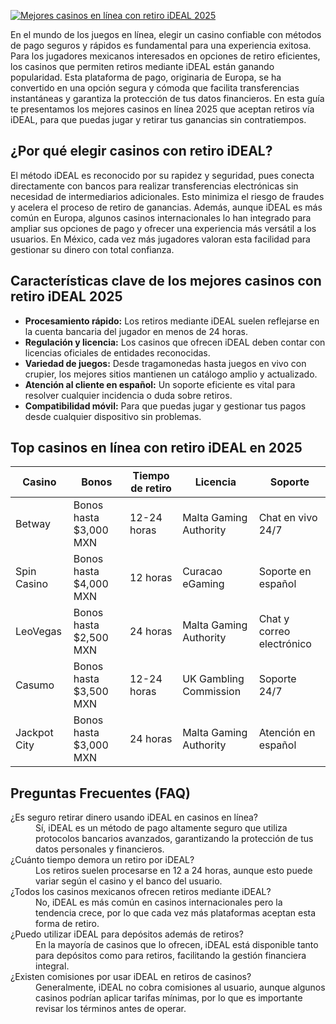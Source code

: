 [![Mejores casinos en línea con retiro iDEAL 2025](https://123-caf.pages.dev/gitsignup.png)](https://vrmoo.ru/Bt82HjjY)

<p>En el mundo de los juegos en línea, elegir un casino confiable con métodos de pago seguros y rápidos es fundamental para una experiencia exitosa. Para los jugadores mexicanos interesados en opciones de retiro eficientes, los casinos que permiten retiros mediante iDEAL están ganando popularidad. Esta plataforma de pago, originaria de Europa, se ha convertido en una opción segura y cómoda que facilita transferencias instantáneas y garantiza la protección de tus datos financieros. En esta guía te presentamos los mejores casinos en línea 2025 que aceptan retiros vía iDEAL, para que puedas jugar y retirar tus ganancias sin contratiempos.</p>  <h2>¿Por qué elegir casinos con retiro iDEAL?</h2> <p>El método iDEAL es reconocido por su rapidez y seguridad, pues conecta directamente con bancos para realizar transferencias electrónicas sin necesidad de intermediarios adicionales. Esto minimiza el riesgo de fraudes y acelera el proceso de retiro de ganancias. Además, aunque iDEAL es más común en Europa, algunos casinos internacionales lo han integrado para ampliar sus opciones de pago y ofrecer una experiencia más versátil a los usuarios. En México, cada vez más jugadores valoran esta facilidad para gestionar su dinero con total confianza.</p>  <h2>Características clave de los mejores casinos con retiro iDEAL 2025</h2> <ul> <li><strong>Procesamiento rápido:</strong> Los retiros mediante iDEAL suelen reflejarse en la cuenta bancaria del jugador en menos de 24 horas.</li> <li><strong>Regulación y licencia:</strong> Los casinos que ofrecen iDEAL deben contar con licencias oficiales de entidades reconocidas.</li> <li><strong>Variedad de juegos:</strong> Desde tragamonedas hasta juegos en vivo con crupier, los mejores sitios mantienen un catálogo amplio y actualizado.</li> <li><strong>Atención al cliente en español:</strong> Un soporte eficiente es vital para resolver cualquier incidencia o duda sobre retiros.</li> <li><strong>Compatibilidad móvil:</strong> Para que puedas jugar y gestionar tus pagos desde cualquier dispositivo sin problemas.</li> </ul>  <h2>Top casinos en línea con retiro iDEAL en 2025</h2> <table> <thead> <tr> <th>Casino</th> <th>Bonos</th> <th>Tiempo de retiro</th> <th>Licencia</th> <th>Soporte</th> </tr> </thead> <tbody> <tr> <td>Betway</td> <td>Bonos hasta $3,000 MXN</td> <td>12-24 horas</td> <td>Malta Gaming Authority</td> <td>Chat en vivo 24/7</td> </tr> <tr> <td>Spin Casino</td> <td>Bonos hasta $4,000 MXN</td> <td>12 horas</td> <td>Curacao eGaming</td> <td>Soporte en español</td> </tr> <tr> <td>LeoVegas</td> <td>Bonos hasta $2,500 MXN</td> <td>24 horas</td> <td>Malta Gaming Authority</td> <td>Chat y correo electrónico</td> </tr> <tr> <td>Casumo</td> <td>Bonos hasta $3,500 MXN</td> <td>12-24 horas</td> <td>UK Gambling Commission</td> <td>Soporte 24/7</td> </tr> <tr> <td>Jackpot City</td> <td>Bonos hasta $3,000 MXN</td> <td>24 horas</td> <td>Malta Gaming Authority</td> <td>Atención en español</td> </tr> </tbody> </table>  <h2>Preguntas Frecuentes (FAQ)</h2> <dl> <dt>¿Es seguro retirar dinero usando iDEAL en casinos en línea?</dt> <dd>Sí, iDEAL es un método de pago altamente seguro que utiliza protocolos bancarios avanzados, garantizando la protección de tus datos personales y financieros.</dd>  <dt>¿Cuánto tiempo demora un retiro por iDEAL?</dt> <dd>Los retiros suelen procesarse en 12 a 24 horas, aunque esto puede variar según el casino y el banco del usuario.</dd>  <dt>¿Todos los casinos mexicanos ofrecen retiros mediante iDEAL?</dt> <dd>No, iDEAL es más común en casinos internacionales pero la tendencia crece, por lo que cada vez más plataformas aceptan esta forma de retiro.</dd>  <dt>¿Puedo utilizar iDEAL para depósitos además de retiros?</dt> <dd>En la mayoría de casinos que lo ofrecen, iDEAL está disponible tanto para depósitos como para retiros, facilitando la gestión financiera integral.</dd>  <dt>¿Existen comisiones por usar iDEAL en retiros de casinos?</dt> <dd>Generalmente, iDEAL no cobra comisiones al usuario, aunque algunos casinos podrían aplicar tarifas mínimas, por lo que es importante revisar los términos antes de operar.</dd> </dl>